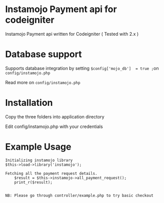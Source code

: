 # Instamojo Payment api for codeigniter
Instamojo Payment api written for Codeigniter ( Tested with 2.x )

# Database support 

Supports database integration by setting `$config['mojo_db']  = true ;`on `config/instamojo.php` 

Read more on `config/instamojo.php`

# Installation 

Copy the three folders into application directory

Edit config/instamojo.php with your credentials

# Example Usage

    Initializing instamojo library
    $this->load->library('instamojo');

    Fetching all the payment request details.
		$result = $this->instamojo->all_payment_request();
		print_r($result);
    

    NB: Please go through controller/example.php to try basic checkout
 
